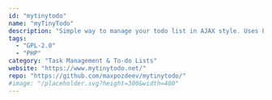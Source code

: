 ```yaml
---
id: "mytinytodo"
name: "myTinyTodo"
description: "Simple way to manage your todo list in AJAX style. Uses PHP, jQuery, SQLite/MySQL. GTD compliant."
tags:
  - "GPL-2.0"
  - "PHP"
category: "Task Management & To-do Lists"
website: "https://www.mytinytodo.net/"
repo: "https://github.com/maxpozdeev/mytinytodo/"
#image: "/placeholder.svg?height=300&width=400"
---
```


